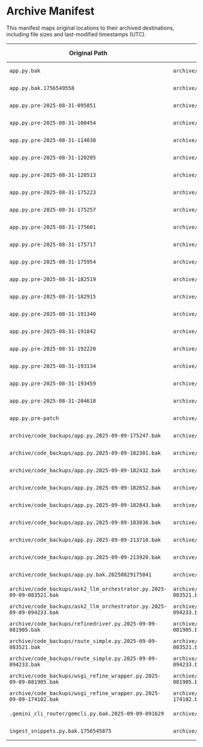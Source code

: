 # Archive Manifest

This manifest maps original locations to their archived destinations, including file sizes and last-modified timestamps (UTC).

| Original Path | Archived Path | Size (bytes) | Last Modified |
| --- | --- | ---: | --- |
| `app.py.bak` | `archive/misc/app_backups/app.py.bak` | 26501 | 2025-10-03T08:27:12.198801+00:00 |
| `app.py.bak.1756549558` | `archive/misc/app_backups/app.py.bak.1756549558` | 5061 | 2025-10-03T08:27:12.198801+00:00 |
| `app.py.pre-2025-08-31-095851` | `archive/misc/app_backups/app.py.pre-2025-08-31-095851` | 11411 | 2025-10-03T08:27:12.198801+00:00 |
| `app.py.pre-2025-08-31-100454` | `archive/misc/app_backups/app.py.pre-2025-08-31-100454` | 12125 | 2025-10-03T08:27:12.198801+00:00 |
| `app.py.pre-2025-08-31-114038` | `archive/misc/app_backups/app.py.pre-2025-08-31-114038` | 14863 | 2025-10-03T08:27:12.198801+00:00 |
| `app.py.pre-2025-08-31-120205` | `archive/misc/app_backups/app.py.pre-2025-08-31-120205` | 15198 | 2025-10-03T08:27:12.198801+00:00 |
| `app.py.pre-2025-08-31-120513` | `archive/misc/app_backups/app.py.pre-2025-08-31-120513` | 17084 | 2025-10-03T08:27:12.202801+00:00 |
| `app.py.pre-2025-08-31-175223` | `archive/misc/app_backups/app.py.pre-2025-08-31-175223` | 24226 | 2025-10-03T08:27:12.202801+00:00 |
| `app.py.pre-2025-08-31-175257` | `archive/misc/app_backups/app.py.pre-2025-08-31-175257` | 24226 | 2025-10-03T08:27:12.202801+00:00 |
| `app.py.pre-2025-08-31-175601` | `archive/misc/app_backups/app.py.pre-2025-08-31-175601` | 24226 | 2025-10-03T08:27:12.202801+00:00 |
| `app.py.pre-2025-08-31-175717` | `archive/misc/app_backups/app.py.pre-2025-08-31-175717` | 24226 | 2025-10-03T08:27:12.202801+00:00 |
| `app.py.pre-2025-08-31-175954` | `archive/misc/app_backups/app.py.pre-2025-08-31-175954` | 24226 | 2025-10-03T08:27:12.202801+00:00 |
| `app.py.pre-2025-08-31-182519` | `archive/misc/app_backups/app.py.pre-2025-08-31-182519` | 25075 | 2025-10-03T08:27:12.202801+00:00 |
| `app.py.pre-2025-08-31-182915` | `archive/misc/app_backups/app.py.pre-2025-08-31-182915` | 25075 | 2025-10-03T08:27:12.202801+00:00 |
| `app.py.pre-2025-08-31-191340` | `archive/misc/app_backups/app.py.pre-2025-08-31-191340` | 25415 | 2025-10-03T08:27:12.202801+00:00 |
| `app.py.pre-2025-08-31-191842` | `archive/misc/app_backups/app.py.pre-2025-08-31-191842` | 25415 | 2025-10-03T08:27:12.202801+00:00 |
| `app.py.pre-2025-08-31-192220` | `archive/misc/app_backups/app.py.pre-2025-08-31-192220` | 25415 | 2025-10-03T08:27:12.202801+00:00 |
| `app.py.pre-2025-08-31-193134` | `archive/misc/app_backups/app.py.pre-2025-08-31-193134` | 25415 | 2025-10-03T08:27:12.202801+00:00 |
| `app.py.pre-2025-08-31-193459` | `archive/misc/app_backups/app.py.pre-2025-08-31-193459` | 25415 | 2025-10-03T08:27:12.202801+00:00 |
| `app.py.pre-2025-08-31-204618` | `archive/misc/app_backups/app.py.pre-2025-08-31-204618` | 25415 | 2025-10-03T08:27:12.202801+00:00 |
| `app.py.pre-patch` | `archive/misc/app_backups/app.py.pre-patch` | 15198 | 2025-10-03T08:27:12.202801+00:00 |
| `archive/code_backups/app.py.2025-09-09-175247.bak` | `archive/misc/code_backups/app.py.2025-09-09-175247.bak` | 27274 | 2025-10-03T08:27:12.202801+00:00 |
| `archive/code_backups/app.py.2025-09-09-182301.bak` | `archive/misc/code_backups/app.py.2025-09-09-182301.bak` | 28422 | 2025-10-03T08:27:12.202801+00:00 |
| `archive/code_backups/app.py.2025-09-09-182432.bak` | `archive/misc/code_backups/app.py.2025-09-09-182432.bak` | 28056 | 2025-10-03T08:27:12.202801+00:00 |
| `archive/code_backups/app.py.2025-09-09-182652.bak` | `archive/misc/code_backups/app.py.2025-09-09-182652.bak` | 28168 | 2025-10-03T08:27:12.202801+00:00 |
| `archive/code_backups/app.py.2025-09-09-182843.bak` | `archive/misc/code_backups/app.py.2025-09-09-182843.bak` | 29299 | 2025-10-03T08:27:12.202801+00:00 |
| `archive/code_backups/app.py.2025-09-09-183036.bak` | `archive/misc/code_backups/app.py.2025-09-09-183036.bak` | 29452 | 2025-10-03T08:27:12.202801+00:00 |
| `archive/code_backups/app.py.2025-09-09-213710.bak` | `archive/misc/code_backups/app.py.2025-09-09-213710.bak` | 26837 | 2025-10-03T08:27:12.202801+00:00 |
| `archive/code_backups/app.py.2025-09-09-213920.bak` | `archive/misc/code_backups/app.py.2025-09-09-213920.bak` | 27803 | 2025-10-03T08:27:12.202801+00:00 |
| `archive/code_backups/app.py.bak.20250829175041` | `archive/misc/code_backups/app.py.bak.20250829175041` | 5061 | 2025-10-03T08:27:12.202801+00:00 |
| `archive/code_backups/ask2_llm_orchestrator.py.2025-09-09-083521.bak` | `archive/misc/code_backups/ask2_llm_orchestrator.py.2025-09-09-083521.bak` | 9636 | 2025-10-03T08:27:12.202801+00:00 |
| `archive/code_backups/ask2_llm_orchestrator.py.2025-09-09-094233.bak` | `archive/misc/code_backups/ask2_llm_orchestrator.py.2025-09-09-094233.bak` | 9636 | 2025-10-03T08:27:12.202801+00:00 |
| `archive/code_backups/refinedriver.py.2025-09-09-081905.bak` | `archive/misc/code_backups/refinedriver.py.2025-09-09-081905.bak` | 3042 | 2025-10-03T08:27:12.202801+00:00 |
| `archive/code_backups/route_simple.py.2025-09-09-083521.bak` | `archive/misc/code_backups/route_simple.py.2025-09-09-083521.bak` | 1779 | 2025-10-03T08:27:12.202801+00:00 |
| `archive/code_backups/route_simple.py.2025-09-09-094233.bak` | `archive/misc/code_backups/route_simple.py.2025-09-09-094233.bak` | 1779 | 2025-10-03T08:27:12.202801+00:00 |
| `archive/code_backups/wsgi_refine_wrapper.py.2025-09-09-081905.bak` | `archive/misc/code_backups/wsgi_refine_wrapper.py.2025-09-09-081905.bak` | 5211 | 2025-10-03T08:27:12.202801+00:00 |
| `archive/code_backups/wsgi_refine_wrapper.py.2025-09-09-174102.bak` | `archive/misc/code_backups/wsgi_refine_wrapper.py.2025-09-09-174102.bak` | 5211 | 2025-10-03T08:27:12.202801+00:00 |
| `.gemini_cli_router/gemcli.py.bak.2025-09-09-091629` | `archive/misc/adapter_backups/gemcli.py.bak.2025-09-09-091629` | 6561 | 2025-10-03T08:27:12.198801+00:00 |
| `ingest_snippets.py.bak.1756545875` | `archive/misc/adapter_backups/ingest_snippets.py.bak.1756545875` | 3197 | 2025-10-03T08:27:12.206801+00:00 |
